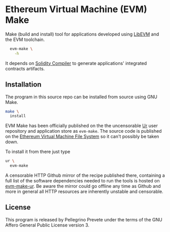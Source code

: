 [comment]: <> (SPDX-License-Identifier: AGPL-3.0)

[comment]: <> (-------------------------------------------------------------)
[comment]: <> (Copyright © 2024, 2025  Pellegrino Prevete)
[comment]: <> (All rights reserved)
[comment]: <> (-------------------------------------------------------------)

[comment]: <> (This program is free software: you can redistribute)
[comment]: <> (it and/or modify it under the terms of the GNU Affero)
[comment]: <> (General Public License as published by the Free)
[comment]: <> (Software Foundation, either version 3 of the License.)

[comment]: <> (This program is distributed in the hope that it will be useful,)
[comment]: <> (but WITHOUT ANY WARRANTY; without even the implied warranty of)
[comment]: <> (MERCHANTABILITY or FITNESS FOR A PARTICULAR PURPOSE. See the)
[comment]: <> (GNU Affero General Public License for more details.)

[comment]: <> (You should have received a copy of the GNU Affero General Public)
[comment]: <> (License along with this program.)
[comment]: <> (If not, see <https://www.gnu.org/licenses/>.)

# Ethereum Virtual Machine (EVM) Make

Make (build and install) tool for applications
developed using
[LibEVM](
  https://github.com/themartiancompany/libevm)
and the EVM toolchain.

```bash
  evm-make \
    -h
```

It depends on
[Solidity Compiler](
  https://github.com/themartiancompany/solidity-compiler)
to generate applications' integrated contracts artifacts.

## Installation

The program in this source repo
can be installed from source using GNU Make.

```bash
make \
  install
```

EVM Make has been officially published on the
the uncensorable
[Ur](
  https://github.com/themartiancompany/ur)
user repository and application store as
`evm-make`.
The source code is published on the
[Ethereum Virtual Machine File System](
  https://github.com/themartiancompany/evmfs)
so it can't possibly be taken down.

To install it from there just type

```bash
ur \
  evm-make
```

A censorable HTTP Github mirror of the recipe published there,
containing a full list of the software dependencies needed to run the
tools is hosted on
[evm-make-ur](
  https://github.com/themartiancompany/evm-contracts-tools-ur).
Be aware the mirror could go offline any time as Github and more
in general all HTTP resources are inherently unstable and censorable.

## License

This program is released by Pellegrino Prevete under the terms
of the GNU Affero General Public License version 3.

